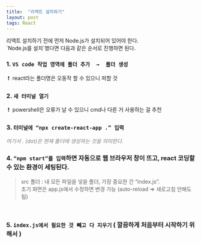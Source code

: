 ```yaml
---
title:  "리액트 설치하기"
layout: post
tags: React
---
```



<p> 리액트 설치하기 전에 먼저 Node.js가 설치되어 있어야 한다. <br>
`Node.js를 설치`했다면 다음과 같은 순서로 진행하면 된다. </p>

### 1. `VS code 작업 영역에 폴더 추가  →  폴더 생성` 
&nbsp;❗&nbsp; react라는 폴더명은 오동작 할 수 있으니 피할 것
<br>

### 2. `새 터미널 열기` 
&nbsp;❗&nbsp; powershell은 오류가 날 수 있으니 cmd나 다른 거 사용하는 걸 추천
<br>

### 3. `터미널에 “npx create-react-app .” 입력`    
<span style="color:gray">_여기서 . (dot)은 현재 폴더에 생성하는 것을 의미한다._</span>
<br>

### 4. `“npm start”를 입력`하면 자동으로 웹 브라우저 창이 뜨고, react 코딩할 수 있는 환경이 세팅된다.

>src 폴더 : 내 모든 파일을 넣을 폴더, 가장 중요한 건 “index.js”.<br>
초기 화면은 app.js에서 수정하면 변경 가능 (auto-reload => 새로고침 안해도 됨)
<br>

### 5. `index.js에서 필요한 것 빼고 다 지우기` ( 깔끔하게 처음부터 시작하기 위해서 )
